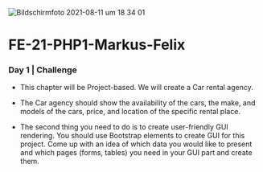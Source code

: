 ![Bildschirmfoto 2021-08-11 um 18 34 01](https://user-images.githubusercontent.com/85449060/129067924-bb50866c-5e4b-4ae8-9ed9-339fd5420c86.png)
# FE-21-PHP1-Markus-Felix

### Day 1 | Challenge

* This chapter will be Project-based. We will create a Car rental agency. 

* The Car agency should show the availability of the cars, the make, and models of the cars, price, and location of the specific rental place.

* The second thing you need to do is to create user-friendly GUI rendering. You should use Bootstrap elements to create GUI for this project. Come up with an idea of which data you would like to present and which pages (forms, tables) you need in your GUI part and create them. 
